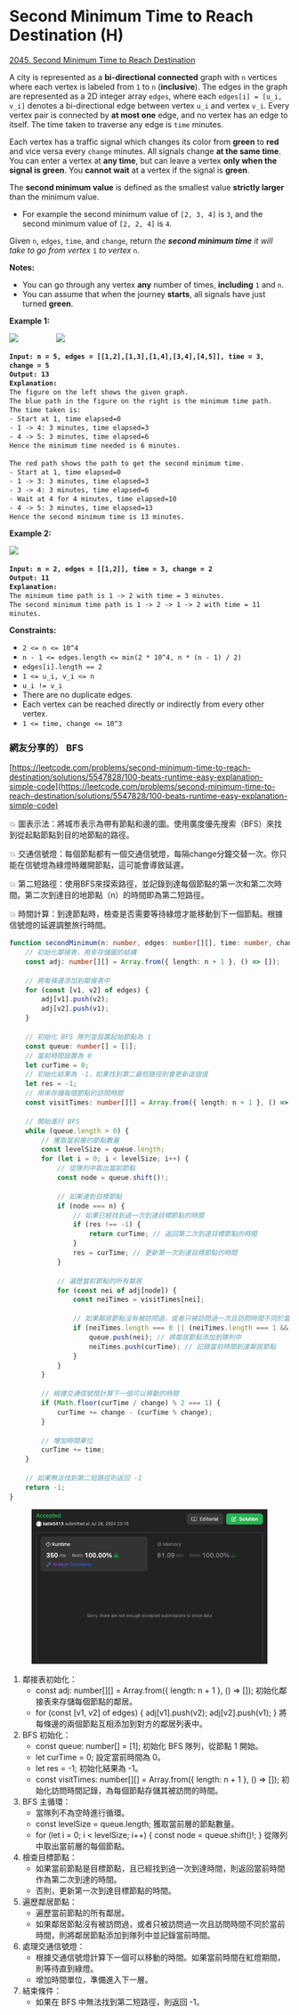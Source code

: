 # Second Minimum Time to Reach Destination (H)

[2045. Second Minimum Time to Reach Destination](https://leetcode.com/problems/second-minimum-time-to-reach-destination/)



A city is represented as a **bi-directional connected** graph with `n` vertices where each vertex is labeled from `1` to `n` (**inclusive**). The edges in the graph are represented as a 2D integer array `edges`, where each `edges[i] = [u_i, v_i]` denotes a bi-directional edge between vertex `u_i` and vertex `v_i`. Every vertex pair is connected by **at most one** edge, and no vertex has an edge to itself. The time taken to traverse any edge is `time` minutes.

Each vertex has a traffic signal which changes its color from **green** to **red** and vice versa every `change` minutes. All signals change **at the same time**. You can enter a vertex at **any time**, but can leave a vertex **only when the signal is green**. You **cannot wait** at a vertex if the signal is **green**.

The **second minimum value** is defined as the smallest value **strictly larger** than the minimum value.

* For example the second minimum value of `[2, 3, 4]` is `3`, and the second minimum value of `[2, 2, 4]` is `4`.

Given `n`, `edges`, `time`, and `change`, return _the **second minimum time** it will take to go from vertex_ `1` _to vertex_ `n`.

**Notes:**

* You can go through any vertex **any** number of times, **including** `1` and `n`.
* You can assume that when the journey **starts**, all signals have just turned **green**.

&#x20;

**Example 1:**

![](https://assets.leetcode.com/uploads/2021/09/29/e1.png)       ![](https://assets.leetcode.com/uploads/2021/09/29/e2.png)

<pre><code><strong>Input: n = 5, edges = [[1,2],[1,3],[1,4],[3,4],[4,5]], time = 3, change = 5
</strong><strong>Output: 13
</strong><strong>Explanation:
</strong>The figure on the left shows the given graph.
The blue path in the figure on the right is the minimum time path.
The time taken is:
- Start at 1, time elapsed=0
- 1 -> 4: 3 minutes, time elapsed=3
- 4 -> 5: 3 minutes, time elapsed=6
Hence the minimum time needed is 6 minutes.

The red path shows the path to get the second minimum time.
- Start at 1, time elapsed=0
- 1 -> 3: 3 minutes, time elapsed=3
- 3 -> 4: 3 minutes, time elapsed=6
- Wait at 4 for 4 minutes, time elapsed=10
- 4 -> 5: 3 minutes, time elapsed=13
Hence the second minimum time is 13 minutes.      
</code></pre>

**Example 2:**

![](https://assets.leetcode.com/uploads/2021/09/29/eg2.png)

<pre><code><strong>Input: n = 2, edges = [[1,2]], time = 3, change = 2
</strong><strong>Output: 11
</strong><strong>Explanation:
</strong>The minimum time path is 1 -> 2 with time = 3 minutes.
The second minimum time path is 1 -> 2 -> 1 -> 2 with time = 11 minutes.
</code></pre>

&#x20;

**Constraints:**

* `2 <= n <= 10^4`
* `n - 1 <= edges.length <= min(2 * 10^4, n * (n - 1) / 2)`
* `edges[i].length == 2`
* `1 <= u_i, v_i <= n`
* `u_i != v_i`
* There are no duplicate edges.
* Each vertex can be reached directly or indirectly from every other vertex.
* `1 <= time, change <= 10^3`



### 網友分享的） BFS

[https://leetcode.com/problems/second-minimum-time-to-reach-destination/solutions/5547828/100-beats-runtime-easy-explanation-simple-code](https://leetcode.com/problems/second-minimum-time-to-reach-destination/solutions/5547828/100-beats-runtime-easy-explanation-simple-code)

💥 圖表示法：將城市表示為帶有節點和邊的圖。使用廣度優先搜索（BFS）來找到從起點節點到目的地節點的路徑。

💥 交通信號燈：每個節點都有一個交通信號燈，每隔change分鐘交替一次。你只能在信號燈為綠燈時離開節點，這可能會導致延遲。

💥 第二短路徑：使用BFS來探索路徑，並記錄到達每個節點的第一次和第二次時間。第二次到達目的地節點（n）的時間即為第二短路徑。

💥 時間計算：到達節點時，檢查是否需要等待綠燈才能移動到下一個節點。根據信號燈的延遲調整旅行時間。

```typescript
function secondMinimum(n: number, edges: number[][], time: number, change: number): number {
    // 初始化鄰接表，用來存儲圖的結構
    const adj: number[][] = Array.from({ length: n + 1 }, () => []);

    // 將每條邊添加到鄰接表中
    for (const [v1, v2] of edges) {
        adj[v1].push(v2);
        adj[v2].push(v1);
    }

    // 初始化 BFS 隊列並設置起始節點為 1
    const queue: number[] = [1];
    // 當前時間設置為 0
    let curTime = 0;
    // 初始化結果為 -1，如果找到第二最短路徑則會更新這個值
    let res = -1;
    // 用來存儲每個節點的訪問時間
    const visitTimes: number[][] = Array.from({ length: n + 1 }, () => []);

    // 開始進行 BFS
    while (queue.length > 0) {
        // 獲取當前層的節點數量
        const levelSize = queue.length;
        for (let i = 0; i < levelSize; i++) {
            // 從隊列中取出當前節點
            const node = queue.shift()!;

            // 如果達到目標節點
            if (node === n) {
                // 如果已經找到過一次到達目標節點的時間
                if (res !== -1) {
                    return curTime; // 返回第二次到達目標節點的時間
                }
                res = curTime; // 更新第一次到達目標節點的時間
            }

            // 遍歷當前節點的所有鄰居
            for (const nei of adj[node]) {
                const neiTimes = visitTimes[nei];

                // 如果鄰居節點沒有被訪問過，或者只被訪問過一次且訪問時間不同於當前時間
                if (neiTimes.length === 0 || (neiTimes.length === 1 && neiTimes[0] !== curTime)) {
                    queue.push(nei); // 將鄰居節點添加到隊列中
                    neiTimes.push(curTime); // 記錄當前時間到達鄰居節點
                }
            }
        }

        // 根據交通信號燈計算下一個可以移動的時間
        if (Math.floor(curTime / change) % 2 === 1) {
            curTime += change - (curTime % change);
        }

        // 增加時間單位
        curTime += time;
    }

    // 如果無法找到第二短路徑則返回 -1
    return -1;
}
```

<figure><img src="../.gitbook/assets/截圖 2024-07-28 晚上11.17.47.png" alt=""><figcaption></figcaption></figure>

1. 鄰接表初始化：
   * const adj: number\[]\[] = Array.from({ length: n + 1 }, () => \[]); 初始化鄰接表來存儲每個節點的鄰居。
   * for (const \[v1, v2] of edges) { adj\[v1].push(v2); adj\[v2].push(v1); } 將每條邊的兩個節點互相添加到對方的鄰居列表中。
2. BFS 初始化：
   * const queue: number\[] = \[1]; 初始化 BFS 隊列，從節點 1 開始。
   * let curTime = 0; 設定當前時間為 0。
   * let res = -1; 初始化結果為 -1。
   * const visitTimes: number\[]\[] = Array.from({ length: n + 1 }, () => \[]); 初始化訪問時間記錄，為每個節點存儲其被訪問的時間。
3. BFS 主循環：
   * 當隊列不為空時進行循環。
   * const levelSize = queue.length; 獲取當前層的節點數量。
   * for (let i = 0; i < levelSize; i++) { const node = queue.shift()!; } 從隊列中取出當前層的每個節點。
4. 檢查目標節點：
   * 如果當前節點是目標節點，且已經找到過一次到達時間，則返回當前時間作為第二次到達的時間。
   * 否則，更新第一次到達目標節點的時間。
5. 遍歷鄰居節點：
   * 遍歷當前節點的所有鄰居。
   * 如果鄰居節點沒有被訪問過，或者只被訪問過一次且訪問時間不同於當前時間，則將鄰居節點添加到隊列中並記錄當前時間。
6. 處理交通信號燈：
   * 根據交通信號燈計算下一個可以移動的時間。如果當前時間在紅燈期間，則等待直到綠燈。
   * 增加時間單位，準備進入下一層。
7. 結束條件：
   * 如果在 BFS 中無法找到第二短路徑，則返回 -1。
